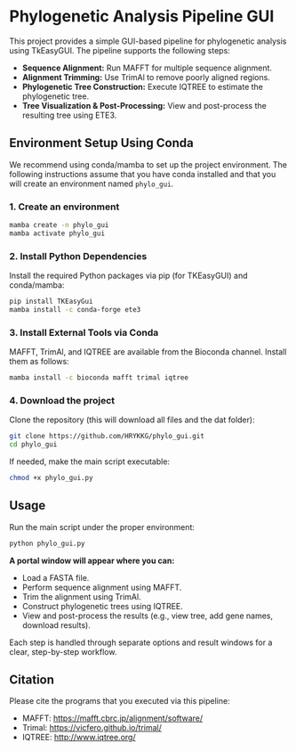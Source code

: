 # Phylogenetic Analysis Pipeline GUI

This project provides a simple GUI-based pipeline for phylogenetic analysis using TkEasyGUI. The pipeline supports the following steps:

- **Sequence Alignment:** Run MAFFT for multiple sequence alignment.
- **Alignment Trimming:** Use TrimAl to remove poorly aligned regions.
- **Phylogenetic Tree Construction:** Execute IQTREE to estimate the phylogenetic tree.
- **Tree Visualization & Post-Processing:** View and post-process the resulting tree using ETE3.

## Environment Setup Using Conda

We recommend using conda/mamba to set up the project environment. The following instructions assume that you have conda installed and that you will create an environment named `phylo_gui`.

### 1. Create an environment

```bash
mamba create -n phylo_gui 
mamba activate phylo_gui
```
### 2. Install Python Dependencies

Install the required Python packages via pip (for TKEasyGUI) and conda/mamba:
```bash
pip install TKEasyGui
mamba install -c conda-forge ete3
```

### 3. Install External Tools via Conda

MAFFT, TrimAl, and IQTREE are available from the Bioconda channel. Install them as follows:

```bash
mamba install -c bioconda mafft trimal iqtree
```

### 4. Download the project
Clone the repository (this will download all files and the dat folder):
```bash
git clone https://github.com/HRYKKG/phylo_gui.git
cd phylo_gui
```
If needed, make the main script executable:
```bash
chmod +x phylo_gui.py
```


## Usage
Run the main script under the proper environment:
```bash
python phylo_gui.py 
```

**A portal window will appear where you can:**
- Load a FASTA file.
- Perform sequence alignment using MAFFT.
- Trim the alignment using TrimAl.
- Construct phylogenetic trees using IQTREE.
- View and post-process the results (e.g., view tree, add gene names, download results).

Each step is handled through separate options and result windows for a clear, step-by-step workflow.


## Citation
Please cite the programs that you executed via this pipeline:
  - MAFFT: https://mafft.cbrc.jp/alignment/software/
  - Trimal: https://vicfero.github.io/trimal/
  - IQTREE: http://www.iqtree.org/

